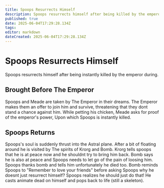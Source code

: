 ```yaml
---
title: Spoops Resurrects Himself
description: Spoops resurrects himself after being killed by the emperor
published: true
date: 2025-06-04T17:29:28.134Z
tags: 
editor: markdown
dateCreated: 2025-06-04T17:29:28.134Z
---
```


# Spoops Resurrects Himself
Spoops resurrects himself after being instantly killed by the emperor during.


## Brought Before The Emperor
Spoops and Meade are taken by The Emperor in their dreams. The Emperor makes them an offer to join him and survive, threatening that they dont stand a chance against him. While petting his chicken, Meade asks for proof of the emperor's power, Upon which Spoops is instantly killed.


## Spoops Returns
Spoops's soul is suddenly thrust into the Astral plane. After a bit of floating around he is visited by The spirits of Krorg and Bomb. Krorg tells spoops that he is at peace now and he shouldnt try to bring him back. Bomb says he is also at peace and Spoops needs to let go of the pain of loosing him. Spoops thanks bomb and tells him unfortunately he died too. Bomb reminds Spoops to "Remember to love your friends" before asking Spoops why he doesnt just resurrect himself? Spoops realizes he should just do that! He casts animate dead on himself and pops back to life (still a skeleton).